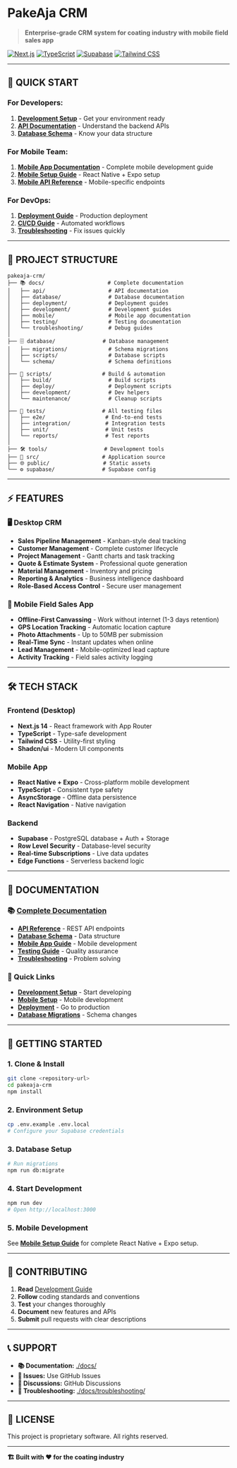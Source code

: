 # PakeAja CRM

> **Enterprise-grade CRM system for coating industry with mobile field sales app**

[![Next.js](https://img.shields.io/badge/Next.js-13+-black)](https://nextjs.org/)
[![TypeScript](https://img.shields.io/badge/TypeScript-5.0+-blue)](https://www.typescriptlang.org/)
[![Supabase](https://img.shields.io/badge/Supabase-Backend-green)](https://supabase.com/)
[![Tailwind CSS](https://img.shields.io/badge/Tailwind_CSS-3.0+-blue)](https://tailwindcss.com/)

---

## 🚀 **QUICK START**

### **For Developers:**
1. **[Development Setup](./docs/development/)** - Get your environment ready
2. **[API Documentation](./docs/api/)** - Understand the backend APIs
3. **[Database Schema](./docs/database/)** - Know your data structure

### **For Mobile Team:**
1. **[Mobile App Documentation](./docs/mobile/)** - Complete mobile development guide
2. **[Mobile Setup Guide](./docs/mobile/setup-guide.md)** - React Native + Expo setup
3. **[Mobile API Reference](./docs/mobile/api-reference.md)** - Mobile-specific endpoints

### **For DevOps:**
1. **[Deployment Guide](./docs/deployment/)** - Production deployment
2. **[CI/CD Guide](./docs/development/CI_CD_GUIDE.md)** - Automated workflows
3. **[Troubleshooting](./docs/troubleshooting/)** - Fix issues quickly

---

## 📁 **PROJECT STRUCTURE**

```
pakeaja-crm/
├── 📚 docs/                    # Complete documentation
│   ├── api/                    # API documentation
│   ├── database/               # Database documentation
│   ├── deployment/             # Deployment guides
│   ├── development/            # Development guides
│   ├── mobile/                 # Mobile app documentation
│   ├── testing/                # Testing documentation
│   └── troubleshooting/        # Debug guides
│
├── 🗄️ database/               # Database management
│   ├── migrations/             # Schema migrations
│   ├── scripts/                # Database scripts
│   └── schema/                 # Schema definitions
│
├── 🔧 scripts/                # Build & automation
│   ├── build/                  # Build scripts
│   ├── deploy/                 # Deployment scripts
│   ├── development/            # Dev helpers
│   └── maintenance/            # Cleanup scripts
│
├── 🧪 tests/                  # All testing files
│   ├── e2e/                   # End-to-end tests
│   ├── integration/           # Integration tests
│   ├── unit/                  # Unit tests
│   └── reports/               # Test reports
│
├── 🛠️ tools/                  # Development tools
├── 📱 src/                    # Application source
├── 🌐 public/                 # Static assets
└── ⚙️ supabase/               # Supabase config
```

---

## ⚡ **FEATURES**

### **🖥️ Desktop CRM**
- **Sales Pipeline Management** - Kanban-style deal tracking
- **Customer Management** - Complete customer lifecycle
- **Project Management** - Gantt charts and task tracking
- **Quote & Estimate System** - Professional quote generation
- **Material Management** - Inventory and pricing
- **Reporting & Analytics** - Business intelligence dashboard
- **Role-Based Access Control** - Secure user management

### **📱 Mobile Field Sales App**
- **Offline-First Canvassing** - Work without internet (1-3 days retention)
- **GPS Location Tracking** - Automatic location capture
- **Photo Attachments** - Up to 50MB per submission
- **Real-Time Sync** - Instant updates when online
- **Lead Management** - Mobile-optimized lead capture
- **Activity Tracking** - Field sales activity logging

---

## 🛠️ **TECH STACK**

### **Frontend (Desktop)**
- **Next.js 14** - React framework with App Router
- **TypeScript** - Type-safe development
- **Tailwind CSS** - Utility-first styling
- **Shadcn/ui** - Modern UI components

### **Mobile App**
- **React Native + Expo** - Cross-platform mobile development
- **TypeScript** - Consistent type safety
- **AsyncStorage** - Offline data persistence
- **React Navigation** - Native navigation

### **Backend**
- **Supabase** - PostgreSQL database + Auth + Storage
- **Row Level Security** - Database-level security
- **Real-time Subscriptions** - Live data updates
- **Edge Functions** - Serverless backend logic

---

## 📖 **DOCUMENTATION**

### **📚 [Complete Documentation](./docs/)**
- **[API Reference](./docs/api/)** - REST API endpoints
- **[Database Schema](./docs/database/)** - Data structure
- **[Mobile App Guide](./docs/mobile/)** - Mobile development
- **[Testing Guide](./docs/testing/)** - Quality assurance
- **[Troubleshooting](./docs/troubleshooting/)** - Problem solving

### **🎯 Quick Links**
- **[Development Setup](./docs/development/)** - Start developing
- **[Mobile Setup](./docs/mobile/setup-guide.md)** - Mobile development
- **[Deployment](./docs/deployment/)** - Go to production
- **[Database Migrations](./database/migrations/)** - Schema changes

---

## 🚀 **GETTING STARTED**

### **1. Clone & Install**
```bash
git clone <repository-url>
cd pakeaja-crm
npm install
```

### **2. Environment Setup**
```bash
cp .env.example .env.local
# Configure your Supabase credentials
```

### **3. Database Setup**
```bash
# Run migrations
npm run db:migrate
```

### **4. Start Development**
```bash
npm run dev
# Open http://localhost:3000
```

### **5. Mobile Development**
See **[Mobile Setup Guide](./docs/mobile/setup-guide.md)** for complete React Native + Expo setup.

---

## 🤝 **CONTRIBUTING**

1. **Read** [Development Guide](./docs/development/)
2. **Follow** coding standards and conventions
3. **Test** your changes thoroughly
4. **Document** new features and APIs
5. **Submit** pull requests with clear descriptions

---

## 📞 **SUPPORT**

- **📚 Documentation:** [./docs/](./docs/)
- **🐛 Issues:** Use GitHub Issues
- **💬 Discussions:** GitHub Discussions
- **🔧 Troubleshooting:** [./docs/troubleshooting/](./docs/troubleshooting/)

---

## 📄 **LICENSE**

This project is proprietary software. All rights reserved.

---

**🏗️ Built with ❤️ for the coating industry**
